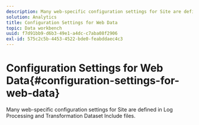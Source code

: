 ```yaml
---
description: Many web-specific configuration settings for Site are defined in Log Processing and Transformation Dataset Include files.
solution: Analytics
title: Configuration Settings for Web Data
topic: Data workbench
uuid: f7d91bb9-d6b3-49e1-a4dc-c7aba08f2906
exl-id: 575c2c5b-4453-4522-bde0-feabddaec4c3
---
```

# Configuration Settings for Web Data{#configuration-settings-for-web-data}

Many web-specific configuration settings for Site are defined in Log Processing and Transformation Dataset Include files.
